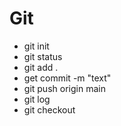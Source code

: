 # Git
* git init
* git status
* git add .
* get commit -m "text"
* git push origin main
* git log
* git checkout